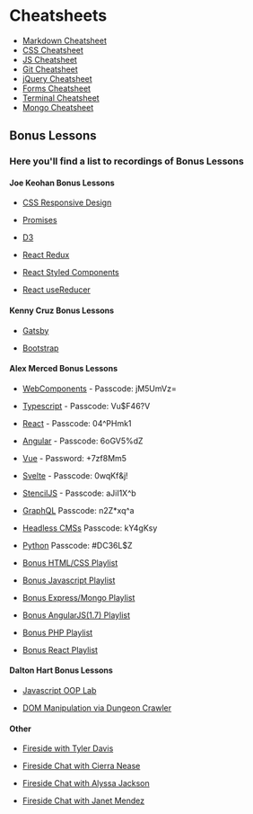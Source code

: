# Cheatsheets

- [Markdown Cheatsheet](./md.md)
- [CSS Cheatsheet](./css.md)
- [JS Cheatsheet](./js.md)
- [Git Cheatsheet](./git.md)
- [jQuery Cheatsheet](./jquery.md)
- [Forms Cheatsheet](./forms.md)
- [Terminal Cheatsheet](./terminal.md)
- [Mongo Cheatsheet](./mongo.md)

## Bonus Lessons

### Here you'll find a list to recordings of Bonus Lessons

#### Joe Keohan Bonus Lessons

- [CSS Responsive Design](https://generalassembly.zoom.us/rec/share/NlXB5kiLkAWcwNg8_2aZDz81gXOQA-ZMRB2mKzcftxDfF8WnRsAKhOS3OSFZsOrw.9rKLCHV9JlveZog2?startTime=1600178200000)

- [Promises](https://generalassembly.zoom.us/rec/share/kO4BNC3IwlUgS9ulaF50ZiqO7CbMgokMuE7TtBu0TB-EdJ31Z1hyevQzRe3kjLj7.7-IrNYIfzVDe0DKX?startTime=1600264234000)

- [D3](https://generalassembly.zoom.us/rec/share/dfsXsJMEfXyCngrSFxWJKfncQ62KP6JFoZwzJqU4pf-BPXVqbW3I_v-i-I9Oz6T_.1Eukmif67FYm_jNa?startTime=1601992502000)

- [React Redux](https://generalassembly.zoom.us/rec/play/12P2XzVrXN73knI8TpTkOTSJtwrKoiRaUd2NG8EdGJIuLYHYZkD4bhcniWCTseZxeqtGTUyoyNapvH6r._29JNdegMAgrXSZY?autoplay=true&startTime=1603822985000)

- [React Styled Components](https://generalassembly.zoom.us/rec/share/8VwpUy2UxCcn0zj46jr9HY463prS0DPX3475c7c2exoV2aYzEUexgPH35kylXZ88.q8Enji7va5zVn_1m?startTime=1605884200000)

- [React useReducer](https://generalassembly.zoom.us/rec/share/MqePeNERLMFdmqOJLt24fIVWKZe-noM07NkUJk2Vk9qypJiB6jgQI2q5EbFwfzTl.qv4VkyUSE_KOg0oh?startTime=1606255774000)

#### Kenny Cruz Bonus Lessons

- [Gatsby](https://generalassembly.zoom.us/rec/share/jD6cblNgDnW-o1icGYLbc7bphh_v84GiMFRlYb4y85ATJs4GE9G3jwK0u73U0hMk.x2q0ACUBr2CCWx15?startTime=1601906545000)

- [Bootstrap](https://generalassembly.zoom.us/rec/share/X0O7p1sFyZzRs-Y9OanTgehiwYn1o8f-9hRNASXeosAoGcUv1vvSMq4Q2TCux75Y.HD5wjyK61FOQaRUU)

#### Alex Merced Bonus Lessons

- [WebComponents](https://generalassembly.zoom.us/rec/share/Oi7uyET69MaLn04ExCVMQI8vFn6Uv57Mmij_yLdhpMZH7GCd9eSq8L51CGJ4Aihn.sg-UimYRO0AFCq6R) - Passcode: jM5UmVz=

- [Typescript](https://generalassembly.zoom.us/rec/share/LYX6_hJ8aMMVqJfcaapvrrtjE6pL1FdyABTLIdCsN7TRXMiXB6e6I8ZqiKq9PQHc.H2licGYKVJ4Gi3yj) - Passcode: Vu$F46?V

- [React](https://generalassembly.zoom.us/rec/share/7M1QP7__80pIaKPB0UzSeu0aAJ28eaa823JP-_EKmk0CuIqY-R5JFZdo9WXORK9z) - Passcode: 04^PHmk1

- [Angular](https://generalassembly.zoom.us/rec/share/t-BNHRhxYW6JrTBVT07mLPDtIRcAAPZ70wz5Cns0U5Jqv5j-TZcUbWUgd3zkN22_.QiHJOkyEY4B96XNQ) - Passcode: 6oGV5%dZ

- [Vue](https://generalassembly.zoom.us/rec/share/wulaAK70pmBLZon82k_iR64iO6Pmaaa81ScdrvoMnUhio0hIDxx9B0iTsXxw5RHE) - Password: +7zf8Mm5

- [Svelte](https://generalassembly.zoom.us/rec/share/5_aCMC6Xpw8F7hg4yvMOhXguB63uf-BN91Ml7TCBbE5Aup7-yLrGIVKYxGfxQVg.R_0KdZ8PBuFzJwqB) - Passcode: 0wqKf&j!

- [StencilJS](https://generalassembly.zoom.us/rec/share/7mmvql7UaNsU17ngohilhT7VMRoMcjid6S_gB5hJ2Xg-Ql-0wndZSRt1mYHQ.csNgVmeU3ov79G18) - Passcode: aJiI1X^b

- [GraphQL](https://generalassembly.zoom.us/rec/share/Dce4vUf5_3GYq-TysQapQbv0n_Dwy0VuOdhzO04_Hw3F7BiZBV3WcgpKlpm8uAtC.okgyNArVhbTWKapw) Passcode: n2Z*xq^a

- [Headless CMSs](https://generalassembly.zoom.us/rec/share/u-h25U66niMOHRUEVNSsYR1te_CJWyGVHnsSCIGyWi3M_VqxD6Y8A5Jb71DIfaEd.2sh7T2ScqNpobTPc) Passcode: kY4gKsy

- [Python](https://generalassembly.zoom.us/rec/share/5LQ0isfe2C4T4chJw2-zu0zGoqjUpI8SRBLWSGBwy2eA5za3gIX9JyW8OzfQVy5S.riET9S79ZO0nst-I) Passcode: #DC36L$Z

- [Bonus HTML/CSS Playlist](https://www.youtube.com/playlist?list=PLV0X85yx42J1Btf00aBjbth_vgxM21Vfv)

- [Bonus Javascript Playlist](https://www.youtube.com/playlist?list=PLV0X85yx42J2IZ0NPW7vbY3OHITUFCFTD)

- [Bonus Express/Mongo Playlist](https://www.youtube.com/playlist?list=PLV0X85yx42J23W49n6MopKyWJaJgtBJ5_)

- [Bonus AngularJS(1.7) Playlist](https://www.youtube.com/playlist?list=PLV0X85yx42J3W52yHH2XzPoJOYL651Aml)

- [Bonus PHP Playlist](https://www.youtube.com/playlist?list=PLV0X85yx42J0Fwfc3UWBtph9n-38w0H9B)

- [Bonus React Playlist](https://www.youtube.com/playlist?list=PLV0X85yx42J3D-f8Jj3u104yBJFaovJ8s)

#### Dalton Hart Bonus Lessons

- [Javascript OOP Lab](https://generalassembly.zoom.us/rec/share/2O1KD-_x3SBObrfS9Bjia_crA93Ueaa82nca86VZmkyce0NpiYDsgznzt_ID5D9C?startTime=1588803604000)

- [DOM Manipulation via Dungeon Crawler](https://generalassembly.zoom.us/rec/play/qHoVcs-JVmOt2HlnTtVRIl3gCWj-ZgUvGmHf55We8LHiruQF1YIvQqQOErSyBQezY4bY6D6_3tqnpESl.JW_K5ZGm5-h0J8QV?startTime=1589407426000&_x_zm_rtaid=qAsAdSr3RnaeuSXxmCue3w.1602109079403.b48c6cdd517e1ec8964687bcc9427397&_x_zm_rhtaid=154)

#### Other

- [Fireside with Tyler Davis](https://generalassembly.zoom.us/rec/share/Oi7uyET69MaLn04ExCVMQI8vFn6Uv57Mmij_yLdhpMZH7GCd9eSq8L51CGJ4Aihn.sg-UimYRO0AFCq6R%20Passcode:%20jM5UmVz=)

- [Fireside Chat with Cierra Nease](https://generalassembly.zoom.us/rec/play/h82Jg1BiFcRwm7SWUQhQgNjmZ4RrDBkEIfnwdQuA1TxhAGBJg-u-INKmMny-uiYU7iYxeVNSz764Or1R.7-A4cbMf5Rf9PTBN?autoplay=true&startTime=1605895775000)

- [Fireside Chat with Alyssa Jackson](https://generalassembly.zoom.us/rec/play/dV9CWb_08z7Oi_LtZsah-LtpHGtDHxwUxFgXNo7aBgqiZoxwEYJRUIzOpJZ6e6tukpJBefjFe-oHJLI._9fBQDIHmWzgRQVo?autoplay=true&startTime=1603995887000) 

- [Fireside Chat with Janet Mendez](https://generalassembly.zoom.us/rec/play/DI2PEyp09c7rgKqN_9XJWGc0nt-iS9ekuZTpDDJhIJDnpG6T2qdI1HKQTauZjpEOuZzcHsdkBM7Bvvnn.c9vdj6pGwkwtc6vC?autoplay=true&startTime=1602091736000)
